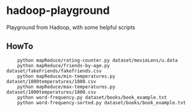 # hadoop-playground
Playground from Hadoop, with some helpful scripts

## HowTo

		python mapReduce/rating-counter.py dataset/movieLens/u.data
		python mapReduce/friends-by-age.py dataset/fakeFriends/fakefriends.csv
		python mapReduce/min-temperatures.py dataset/1800temperatures/1800.csv
		python mapReduce/max-temperatures.py dataset/1800temperatures/1800.csv
		python word-frequency.py dataset/books/book_example.txt
		python word-frequency-sorted.py dataset/books/book_example.txt
